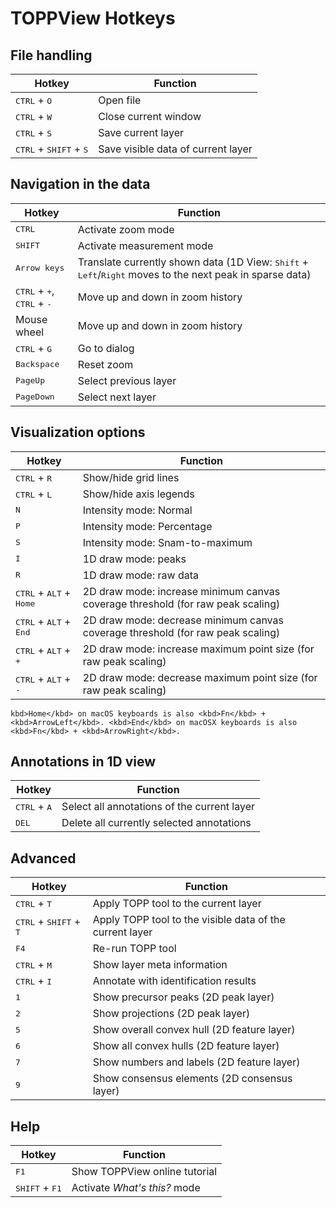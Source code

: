 TOPPView Hotkeys
================

## File handling

| Hotkey                                                  | Function                                            |
|---------------------------------------------------------|-----------------------------------------------------|
| <kbd>CTRL</kbd> + <kbd>O</kbd>                          | Open file                                           |
| <kbd>CTRL</kbd> + <kbd>W</kbd>                          | Close current window                                |
| <kbd>CTRL</kbd> + <kbd>S</kbd>                          | Save current layer                                  |
| <kbd>CTRL</kbd> + <kbd>SHIFT</kbd> + <kbd>S</kbd>       | Save visible data of current layer                  |


## Navigation in the data

| Hotkey               | Function                                            |
|------------------------------------|-----------------------------------------------------|
| <kbd>CTRL</kbd>               | Activate zoom mode                                  |
| <kbd>SHIFT</kbd>              | Activate measurement mode                           |
| <kbd>Arrow keys</kbd>      | Translate currently shown data (1D View: <kbd>Shift</kbd> + <kbd>Left</kbd>/<kbd>Right</kbd> moves to the next peak in sparse data)|
|<kbd>CTRL</kbd> + <kbd>+</kbd>, <br><kbd>CTRL</kbd> + <kbd>-</kbd>    | Move up and down in zoom history                    |
| Mouse wheel          | Move up and down in zoom history                    |
| <kbd>CTRL</kbd> + <kbd>G</kbd>             | Go to dialog                                         |
| <kbd>Backspace</kbd>          | Reset zoom                                          |
| <kbd>PageUp</kbd>            | Select previous layer                               |
| <kbd>PageDown</kbd>           | Select next layer                                   |


## Visualization options

| Hotkey               | Function                                            |
|----------------------|-----------------------------------------------------|
| <kbd>CTRL</kbd> + <kbd>R</kbd>             | Show/hide grid lines                                      |
| <kbd>CTRL</kbd> + <kbd>L</kbd>             | Show/hide axis legends                                    |
| <kbd>N</kbd>                  |      Intensity mode: Normal                              |
| <kbd>P</kbd>                  | Intensity mode: Percentage                         |
| <kbd>S</kbd>                  | Intensity mode: Snam-to-maximum                     |
| <kbd>I</kbd>                  | 1D draw mode: peaks                                 |
| <kbd>R</kbd>                  | 1D draw mode: raw data                              |
| <kbd>CTRL</kbd> + <kbd>ALT</kbd> + <kbd>Home</kbd>  | 2D draw  mode: increase minimum canvas coverage threshold (for raw peak scaling)|
| <kbd>CTRL</kbd> + <kbd>ALT</kbd> + <kbd>End</kbd>   | 2D draw mode: decrease minimum canvas coverage threshold (for raw peak scaling) |
| <kbd>CTRL</kbd> + <kbd>ALT</kbd> + <kbd>+</kbd>     | 2D draw mode: increase maximum point size (for raw peak scaling)                |
| <kbd>CTRL</kbd> + <kbd>ALT</kbd> + <kbd>-</kbd>     | 2D draw mode: decrease maximum point size (for raw peak scaling)                |

```{tip}
kbd>Home</kbd> on macOS keyboards is also <kbd>Fn</kbd> + <kbd>ArrowLeft</kbd>. <kbd>End</kbd> on macOSX keyboards is also <kbd>Fn</kbd> + <kbd>ArrowRight</kbd>.
```

## Annotations in 1D view

| Hotkey                                   | Function                                            |
|------------------------------------------|-----------------------------------------------------|
| <kbd>CTRL</kbd> + <kbd>A</kbd>           | Select all annotations of the current layer         |
| <kbd>DEL</kbd>                           | Delete all currently selected annotations           |


## Advanced

| Hotkey                                              | Function                                                |
|-----------------------------------------------------|---------------------------------------------------------|
| <kbd>CTRL</kbd> + <kbd>T</kbd>                      | Apply TOPP tool to the current layer                    |
| <kbd>CTRL</kbd> + <kbd>SHIFT</kbd> + <kbd>T</kbd>   | Apply TOPP tool to the visible data of the current layer|
| <kbd>F4</kbd>                                       | Re-run TOPP tool                                        |
| <kbd>CTRL</kbd> + <kbd>M</kbd>                      | Show layer meta information                             |
| <kbd>CTRL</kbd> + <kbd>I</kbd>                      | Annotate with identification results                    |
| <kbd>1</kbd>                                        | Show precursor peaks (2D peak layer)                    |
| <kbd>2</kbd>                                        | Show projections (2D peak layer)                        |
| <kbd>5</kbd>                                        | Show overall convex hull (2D feature layer)             |
| <kbd>6</kbd>                                        | Show all convex hulls (2D feature layer)                |
| <kbd>7</kbd>                                        | Show numbers and labels (2D feature layer)              |
| <kbd>9</kbd>                                        | Show consensus elements (2D consensus layer)            |

## Help

| Hotkey                                 | Function                                            |
|----------------------------------------|-----------------------------------------------------|
| <kbd>F1</kbd>                          | Show TOPPView online tutorial                       |
| <kbd>SHIFT</kbd> + <kbd>F1</kbd>       | Activate *What's this?* mode                        |
